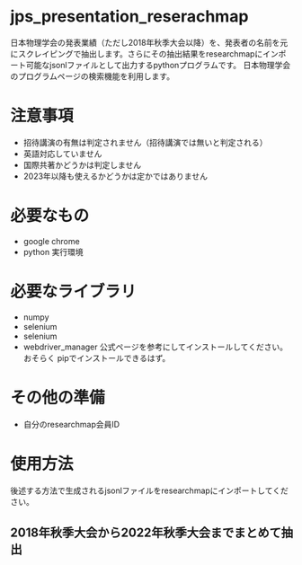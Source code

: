 # jps_presentation_reserachmap
日本物理学会の発表業績（ただし2018年秋季大会以降）を、発表者の名前を元にスクレイピングで抽出します。さらにその抽出結果をresearchmapにインポート可能なjsonlファイルとして出力するpythonプログラムです。
日本物理学会のプログラムページの検索機能を利用します。

# 注意事項
- 招待講演の有無は判定されません（招待講演では無いと判定される）
- 英語対応していません
- 国際共著かどうかは判定しません
- 2023年以降も使えるかどうかは定かではありません

# 必要なもの
- google chrome
- python 実行環境

# 必要なライブラリ
- numpy
- selenium
- selenium
- webdriver_manager
公式ページを参考にしてインストールしてください。おそらく
pipでインストールできるはず。

# その他の準備
- 自分のresearchmap会員ID

# 使用方法
後述する方法で生成されるjsonlファイルをresearchmapにインポートしてください。

## 2018年秋季大会から2022年秋季大会までまとめて抽出
